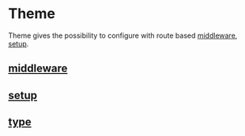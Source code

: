 # Theme

Theme gives the possibility to configure with route based [middleware](#middleware), [setup](#setup).

## [middleware](./middleware/)

## [setup](./setup/)

## [type](./type/)
